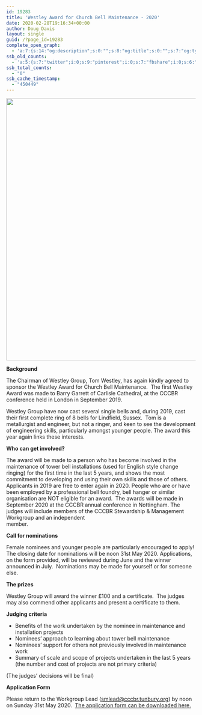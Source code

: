 ```yaml
---
id: 19283
title: 'Westley Award for Church Bell Maintenance - 2020'
date: 2020-02-28T19:16:34+00:00
author: Doug Davis
layout: single
guid: /?page_id=19283
complete_open_graph:
  - 'a:7:{s:14:"og:description";s:0:"";s:8:"og:title";s:0:"";s:7:"og:type";s:0:"";s:12:"twitter:card";s:7:"summary";s:15:"twitter:creator";s:0:"";s:19:"twitter:description";s:0:"";s:8:"og:image";s:0:"";}'
ssb_old_counts:
  - 'a:5:{s:7:"twitter";i:0;s:9:"pinterest";i:0;s:7:"fbshare";i:0;s:6:"reddit";i:0;s:6:"tumblr";N;}'
ssb_total_counts:
  - "0"
ssb_cache_timestamp:
  - "450449"
---
```

<img loading="lazy" width="2560" height="698" src="https://cccbr.org.uk/wp-content/uploads/2020/03/westley2020-scaled.jpg" alt="" srcset="https://cccbr.org.uk/wp-content/uploads/2020/03/westley2020-scaled.jpg 2560w, https://cccbr.org.uk/wp-content/uploads/2020/03/westley2020-300x82.jpg 300w, https://cccbr.org.uk/wp-content/uploads/2020/03/westley2020-1024x279.jpg 1024w, https://cccbr.org.uk/wp-content/uploads/2020/03/westley2020-768x209.jpg 768w, https://cccbr.org.uk/wp-content/uploads/2020/03/westley2020-1536x419.jpg 1536w, https://cccbr.org.uk/wp-content/uploads/2020/03/westley2020-2048x558.jpg 2048w, https://cccbr.org.uk/wp-content/uploads/2020/03/westley2020-1200x327.jpg 1200w, https://cccbr.org.uk/wp-content/uploads/2020/03/westley2020-600x163.jpg 600w" sizes="(max-width: 2560px) 100vw, 2560px" /> 

**Background**

The Chairman of Westley Group, Tom Westley, has again kindly agreed to sponsor the Westley Award for Church Bell Maintenance.  The first Westley Award was made to Barry Garrett of Carlisle Cathedral, at the CCCBR conference held in London in September 2019.

Westley Group have now cast several single bells and, during 2019, cast their first complete ring of 8 bells for Lindfield, Sussex.  Tom is a metallurgist and engineer, but not a ringer, and keen to see the development of engineering skills, particularly amongst younger people. The award this year again links these interests.

**Who can get involved?**

The award will be made to a person who has become involved in the maintenance of tower bell installations (used for English style change ringing) for the first time in the last 5 years, and shows the most commitment to developing and using their own skills and those of others. Applicants in 2019 are free to enter again in 2020. People who are or have been employed by a professional bell foundry, bell hanger or similar organisation are NOT eligible for an award.  The awards will be made in September 2020 at the CCCBR annual conference in Nottingham. The judges will include members of the CCCBR Stewardship & Management Workgroup and an independent  
member.

**Call for nominations**

Female nominees and younger people are particularly encouraged to apply! The closing date for nominations will be noon 31st May 2020. Applications, on the form provided, will be reviewed during June and the winner announced in July.  Nominations may be made for yourself or for someone else.

**The prizes**

Westley Group will award the winner £100 and a certificate.  The judges may also commend other applicants and present a certificate to them.

**Judging criteria**

  * Benefits of the work undertaken by the nominee in maintenance and installation projects
  * Nominees’ approach to learning about tower bell maintenance
  * Nominees’ support for others not previously involved in maintenance work
  * Summary of scale and scope of projects undertaken in the last 5 years (the number and cost of projects are not primary criteria)

(The judges’ decisions will be final)

**Application Form**

Please return to the Workgroup Lead (smlead@cccbr.tunbury.org) by noon on Sunday 31st May 2020.  <a href="https://cccbr.org.uk/wp-content/uploads/2020/03/SM_WestleyAward_2020_Ver_1-1.pdf" target="_blank" rel="noopener noreferrer">The application form can be downloaded here.</a>
